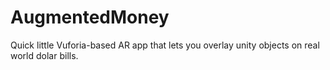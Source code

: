 AugmentedMoney
==============

Quick little Vuforia-based AR app that lets you overlay unity objects on real world dolar bills. 
